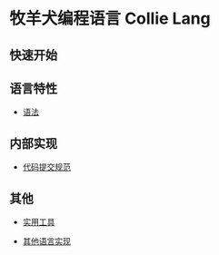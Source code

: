 # 牧羊犬编程语言 Collie Lang

## 快速开始

## 语言特性

- [语法](LanguageGrammer.md)



## 内部实现

- [代码提交规范](Specification/CodeCommitSpecification.md)



## 其他

- [实用工具](HelpfulTools.md)

- [其他语言实现](Others/OtherLanguageImpliments.md)

